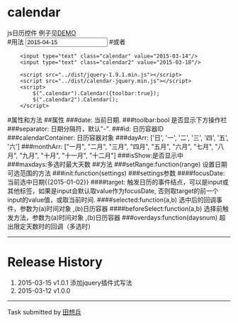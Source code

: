 # calendar
js日历控件
例子见[DEMO](http://www.lovewebgames.com/jsmodule/calendar.html)  
#用法
		<input type="text" id="calendar" value="2015-04-15"/>
		<script src="../src/jquery-1.9.1.min.js"></script>
		<script src="../src/calendar.js"></script>
		<script>
			var calendar = new Calendar();
			calendar.init({
				target: $('#calendar'),
				range: ['2015-3-5', '2015-3-25'],
				multiple: true,
				maxdays: 5,
				overdays: function(a) {
					alert('添加已达上限 ' + a + ' 天');
				}
			});
		</script>
#或者
		
		<input type="text" class="calendar" value="2015-03-14"/>
		<input type="text" class="calendar2" value="2015-03-18"/>

		<script src="../dist/jquery-1.9.1.min.js"></script>
		<script src="../dist/calendar-jquery.min.js"></script>
		<script>
			$(".calendar").Calendar({toolbar:true});
			$(".calendar2").Calendar();
		</script>
#属性和方法
##属性
###date:
		当前日期.
###toolbar:bool
		是否显示下方操作栏
###separator:
		日期分隔符，默认"-".
###id:
		日历容器ID
###calendarContainer:
		日历容器对象
###dayArr:
		['日', '一', '二', '三', '四', '五', '六']
###monthArr:
		["一月", "二月", "三月", "四月", "五月", "六月", "七月", "八月", "九月", "十月", "十一月", "十二月"]
###isShow:是否显示中		
###maxdays:多选时最大天数
##方法
###setRange:function(range)
	设置日期可选范围的方法
###init:function(settings)
###settings参数
####focusDate:
		当前选中日期{{2015-01-02}}
####target:
		触发日历的事件结点，可以是input或其他标签，如果是input会默认取value作为focusDate,
		否则取target的前一个input的value值，或取当前时间.
####selected:function(a,b)
		选中后的回调事件，参数为(a)时间对象 ,(b)日历容器
####beforeSelect:function(a,b)
		选择前触发方法，参数为(a)时间对象 ,(b)日历容器
###overdays:function(daysnum)
		超出限定天数时的回调（多选时）
***
# Release History
1. 2015-03-15  v1.0.1  添加jquery插件式写法
2. 2015-03-12  v1.0.0  
---
Task submitted by [田想兵](http://www.lovewebgames.com)

